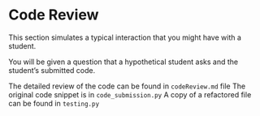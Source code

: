 # Code Review

This section simulates a typical interaction that you might have with a student.

You will be given a question that a hypothetical student asks and the student’s submitted code.

  
The detailed review of the code can be found in `codeReview.md` file
The original code snippet is in `code_submission.py`
A copy of a refactored file can be found in `testing.py`